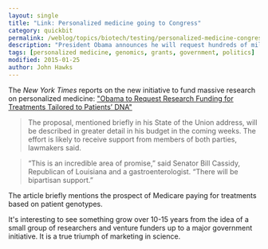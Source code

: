 ```yaml
---
layout: single
title: "Link: Personalized medicine going to Congress"
category: quickbit
permalink: /weblog/topics/biotech/testing/personalized-medicine-congress-2015.html
description: "President Obama announces he will request hundreds of millions in new funding for genomic-powered treatments."
tags: [personalized medicine, genomics, grants, government, politics]
modified: 2015-01-25
author: John Hawks
---
```


The <em>New York Times</em> reports on the new initiative to fund massive research on personalized medicine: <a href="http://www.nytimes.com/2015/01/25/us/obama-to-request-research-funding-for-treatments-tailored-to-patients-dna.html">"Obama to Request Research Funding for Treatments Tailored to Patients’ DNA"</a>

<blockquote>The proposal, mentioned briefly in his State of the Union address, will be described in greater detail in his budget in the coming weeks. The effort is likely to receive support from members of both parties, lawmakers said.</blockquote>

<blockquote>“This is an incredible area of promise,” said Senator Bill Cassidy, Republican of Louisiana and a gastroenterologist. “There will be bipartisan support.”</blockquote>

The article briefly mentions the prospect of Medicare paying for treatments based on patient genotypes. 

It's interesting to see something grow over 10-15 years from the idea of a small group of researchers and venture funders up to a major government initiative. It is a true triumph of marketing in science. 

